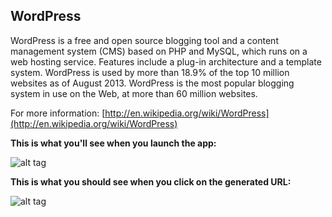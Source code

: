 WordPress
--------------

WordPress is a free and open source blogging tool and a content management system (CMS) based on PHP and MySQL, which runs on a web hosting service. Features include a plug-in architecture and a template system. WordPress is used by more than 18.9% of the top 10 million websites as of August 2013. WordPress is the most popular blogging system in use on the Web, at more than 60 million websites.


For more information: [http://en.wikipedia.org/wiki/WordPress](http://en.wikipedia.org/wiki/WordPress)


__This is what you'll see when you launch the app:__ <br>


![alt tag](http://i.imgur.com/JdHBlxg.png)


__This is what you should see when you click on the generated URL:__


![alt tag](http://i.imgur.com/I4wgPux.png)



